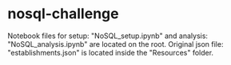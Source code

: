 # nosql-challenge

Notebook files for setup: "NoSQL_setup.ipynb" and analysis: "NoSQL_analysis.ipynb" are located on the root. Original json file: "establishments.json" is located inside the "Resources" folder. 
